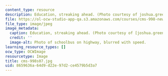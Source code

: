 ```yaml
---
content_type: resource
description: Education, streaking ahead. (Photo courtesy of joshua.green.)
file: https://ol-ocw-studio-app-qa.s3.amazonaws.com/courses/cms-998-new-media-literacies-spring-2007/8659636a64d9d22e97d2ce4579b5d3a7_cms-998s07.jpg
file_type: image/jpeg
image_metadata:
  caption: Education, streaking ahead. (Photo courtesy of [joshua.green](http://www.flickr.com/photos/gully/955937244/).)
  credit: ''
  image-alt: Photo of schoolbus on highway, blurred with speed.
learning_resource_types: []
ocw_type: OCWImage
resourcetype: Image
title: cms-998s07.jpg
uid: 8659636a-64d9-d22e-97d2-ce4579b5d3a7
---
```


